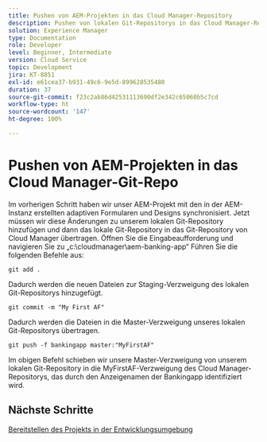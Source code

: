 ```yaml
---
title: Pushen von AEM-Projekten in das Cloud Manager-Repository
description: Pushen von lokalen Git-Repositorys in das Cloud Manager-Repository
solution: Experience Manager
type: Documentation
role: Developer
level: Beginner, Intermediate
version: Cloud Service
topic: Development
jira: KT-8851
exl-id: e61cea37-b931-49c6-9e5d-899628535480
duration: 37
source-git-commit: f23c2ab86d42531113690df2e342c65060b5c7cd
workflow-type: ht
source-wordcount: '147'
ht-degree: 100%

---
```


# Pushen von AEM-Projekten in das Cloud Manager-Git-Repo

Im vorherigen Schritt haben wir unser AEM-Projekt mit den in der AEM-Instanz erstellten adaptiven Formularen und Designs synchronisiert.
Jetzt müssen wir diese Änderungen zu unserem lokalen Git-Repository hinzufügen und dann das lokale Git-Repository in das Git-Repository von Cloud Manager übertragen.
Öffnen Sie die Eingabeaufforderung und navigieren Sie zu „c:\cloudmanager\aem-banking-app“
Führen Sie die folgenden Befehle aus:

```
git add .
```

Dadurch werden die neuen Dateien zur Staging-Verzweigung des lokalen Git-Repositorys hinzugefügt.

```
git commit -m "My First AF"
```

Dadurch werden die Dateien in die Master-Verzweigung unseres lokalen Git-Repositorys übertragen.

```
git push -f bankingapp master:"MyFirstAF"
```

Im obigen Befehl schieben wir unsere Master-Verzweigung von unserem lokalen Git-Repository in die MyFirstAF-Verzweigung des Cloud Manager-Repositorys, das durch den Anzeigenamen der Bankingapp identifiziert wird.

## Nächste Schritte

[Bereitstellen des Projekts in der Entwicklungsumgebung](./deploy-to-dev-environment.md)
